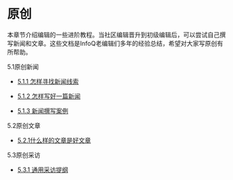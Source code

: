# 原创

本章节介绍编辑的一些进阶教程。当社区编辑晋升到初级编辑后，可以尝试自己撰写新闻和文章。这些文档是InfoQ老编辑们多年的经验总结，希望对大家写原创有所帮助。

5.1原创新闻

* [5.1.1 怎样寻找新闻线索](http://101.200.168.100:4000/511-%E6%80%8E%E6%A0%B7%E5%AF%BB%E6%89%BE%E6%96%B0%E9%97%BB%E7%BA%BF%E7%B4%A2.html)

* [5.1.2 怎样写好一篇新闻](http://101.200.168.100:4000/512-%E6%80%8E%E6%A0%B7%E5%86%99%E5%A5%BD%E4%B8%80%E7%AF%87%E6%96%B0%E9%97%BB.html)

* [5.1.3 新闻撰写案例](http://101.200.168.100:4000/513-%E6%96%B0%E9%97%BB%E6%92%B0%E5%86%99%E6%A1%88%E4%BE%8B.html)


5.2原创文章

* [5.2.1什么样的文章是好文章](http://101.200.168.100:4000/521-%E4%BB%80%E4%B9%88%E6%A0%B7%E7%9A%84%E6%96%87%E7%AB%A0%E6%98%AF%E5%A5%BD%E6%96%87%E7%AB%A0.html)

5.3原创采访

* [5.3.1 通用采访提纲](http://101.200.168.100:4000/531_tong_yong_cai_fang_ti_gang.html)


